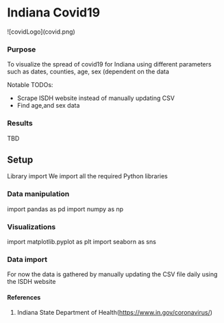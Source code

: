  <h1> Indiana Covid19 </h1>
 ![covidLogo](covid.png)
    
### Purpose
To visualize the spread of covid19 for Indiana using different parameters such as dates, counties, age, sex (dependent on the data
    
Notable TODOs:
- Scrape ISDH website instead of manually updating CSV
- Find age,and sex data

### Results
TBD


## Setup
Library import
We import all the required Python libraries
 
### Data manipulation
import pandas as pd
import numpy as np

### Visualizations
import matplotlib.pyplot as plt
import seaborn as sns

### Data import
For now the data is gathered by manually updating the CSV file daily using the ISDH website
 
#### References
1. Indiana State Department of Health(https://www.in.gov/coronavirus/)